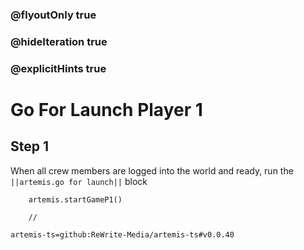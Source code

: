 ### @flyoutOnly true
### @hideIteration true
### @explicitHints true

# Go For Launch Player 1

## Step 1
When all crew members are logged into the world and ready, run the ``||artemis.go for launch||`` block

```ghost
    artemis.startGameP1()
```
```template
    //
```

```package
artemis-ts=github:ReWrite-Media/artemis-ts#v0.0.40
```